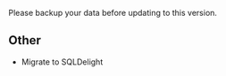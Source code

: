 <!-- Formatting
## Additions

## Changes

## Fixes

## Other
-->
Please backup your data before updating to this version.

## Other
- Migrate to SQLDelight

